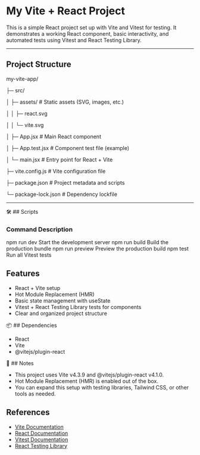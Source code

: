 # My Vite + React Project

This is a simple React project set up with Vite and Vitest for testing. It demonstrates a working React component, basic interactivity, and automated tests using Vitest and React Testing Library.

---

## Project Structure

my-vite-app/

├─ src/

│  ├─ assets/         # Static assets (SVG, images, etc.)

│  │  ├─ react.svg

│  │  └─ vite.svg

│  ├─ App.jsx         # Main React component

│  ├─ App.test.jsx    # Component test file (example)

│  └─ main.jsx        # Entry point for React + Vite

├─ vite.config.js     # Vite configuration file

├─ package.json       # Project metadata and scripts

└─ package-lock.json  # Dependency lockfile



---

🛠 ## Scripts
### Command	                      Description
npm run dev	                      Start the development server
npm run build	                  Build the production bundle
npm run preview	                  Preview the production build
npm test	                      Run all Vitest tests

## Features

- React + Vite setup
- Hot Module Replacement (HMR)
- Basic state management with useState
- Vitest + React Testing Library tests for components
- Clear and organized project structure


📦 ## Dependencies

- React
- Vite
- @vitejs/plugin-react


🔧 ## Notes

- This project uses Vite v4.3.9 and @vitejs/plugin-react v4.1.0.
- Hot Module Replacement (HMR) is enabled out of the box.
- You can expand this setup with testing libraries, Tailwind CSS, or other tools as needed.

## References

- [Vite Documentation](https://vitejs.dev/guide/)
- [React Documentation](https://react.dev/)
- [Vitest Documentation](https://vitest.dev/guide/)
- [React Testing Library](https://testing-library.com/docs/react-testing-library/intro/)

